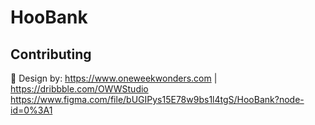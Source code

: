 # HooBank

## Contributing

🎨 Design by: https://www.oneweekwonders.com | https://dribbble.com/OWWStudio
https://www.figma.com/file/bUGIPys15E78w9bs1l4tgS/HooBank?node-id=0%3A1
